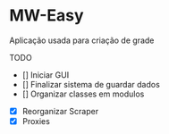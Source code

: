 # MW-Easy

Aplicação usada para criação de grade

TODO

- [] Iniciar GUI
- [] Finalizar sistema de guardar dados
- [] Organizar classes em modulos
- [X] Reorganizar Scraper
- [X] Proxies